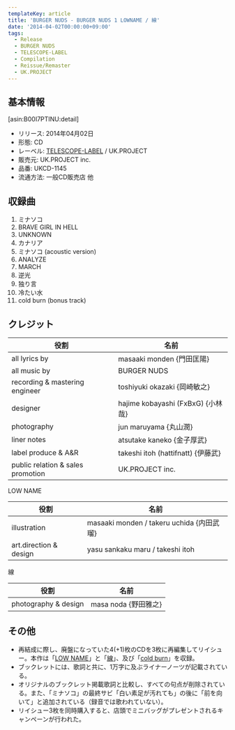 ```yaml
---
templateKey: article
title: 'BURGER NUDS - BURGER NUDS 1 LOWNAME / 線'
date: '2014-04-02T00:00:00+09:00'
tags:
  - Release
  - BURGER NUDS
  - TELESCOPE-LABEL
  - Compilation
  - Reissue/Remaster
  - UK.PROJECT
---
```

## 基本情報

[asin:B00I7PTINU:detail]

* リリース: 2014年04月02日
* 形態: CD
* レーベル: [TELESCOPE-LABEL](/articles/label%3Atelescope) / UK.PROJECT
* 販売元: UK.PROJECT inc.
* 品番: UKCD-1145
* 流通方法: 一般CD販売店 他

## 収録曲

01. ミナソコ
02. BRAVE GIRL IN HELL
03. UNKNOWN
04. カナリア
05. ミナソコ (acoustic version)
06. ANALYZE
07. MARCH
08. 逆光
09. 独り言
10. 冷たい水
11. cold burn (bonus track)

## クレジット

役割|名前
-|-
all lyrics by | masaaki monden {門田匡陽}
all music by | BURGER NUDS
recording & mastering engineer | toshiyuki okazaki {岡崎敏之}
designer | hajime kobayashi (FxBxG) {小林哉}
photography | jun maruyama {丸山潤}
liner notes | atsutake kaneko {金子厚武}
label produce & A&R | takeshi itoh (hattifnatt) {伊藤武}
public relation & sales promotion | UK.PROJECT inc.

LOW NAME

役割|名前
-|-
illustration | masaaki monden / takeru uchida {内田武瑠}
art.direction & design | yasu sankaku maru / takeshi itoh

線

役割|名前
-|-
photography & design | masa noda {野田雅之}


## その他

* 再結成に際し、廃盤になっていた4(+1)枚のCDを3枚に再編集してリイシュー。本作は「[LOW NAME](/articles/2001-07-21-000000)」と「[線](/articles/2001-10-21-000000)」、及び「[cold burn](/articles/2004-07-21-000000)」を収録。
* ブックレットには、歌詞と共に、1万字に及ぶライナーノーツが記載されている。
* オリジナルのブックレット掲載歌詞と比較し、すべての句点が削除されている。また、「ミナソコ」の最終サビ「白い素足が汚れても」の後に「前を向いて」と追加されている（録音では歌われていない）。
* リイシュー3枚を同時購入すると、店頭でミニバッグがプレゼントされるキャンペーンが行われた。

